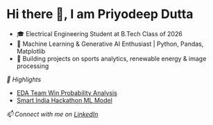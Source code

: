 # Hi there 👋, I am Priyodeep Dutta

- 🎓 Electrical Engineering Student at B.Tech Class of 2026
- 🔬 Machine Learning & Generative AI Enthusiast | Python, Pandas, Matplotlib
- 🌱 Building projects on sports analytics, renewable energy & image processing

*📂 Highlights*
- [EDA Team Win Probability Analysis](https://github.com/Priyodeep-Dutta2004/EDA_TeamWin_Analysis)
- [Smart India Hackathon ML Model](https://github.com/Priyodeep-Dutta2004/Medicinal_Plant_Classifier_Image)

*📫 Connect with me on [LinkedIn](https://linkedin.com/in/priyodeep-dutta-965b37325)*


